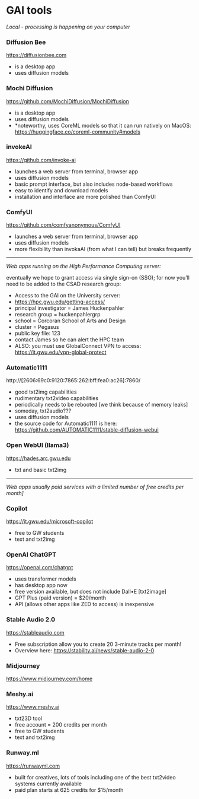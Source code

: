 # GAI tools
*Local - processing is happening on your computer*

### Diffusion Bee
https://diffusionbee.com
- is a desktop app
- uses diffusion models

### Mochi Diffusion
https://github.com/MochiDiffusion/MochiDiffusion
- is a desktop app
- uses diffusion models
- *noteworthy, uses CoreML models so that it can run natively on MacOS: https://huggingface.co/coreml-community#models

### invokeAI
https://github.com/invoke-ai
- launches a web server from terminal, browser app
- uses diffusion models
- basic prompt interface, but also includes node-based workflows
- easy to identify and download models
- installation and interface are more polished than ComfyUI

### ComfyUI
https://github.com/comfyanonymous/ComfyUI
- launches a web server from terminal, browser app
- uses diffusion models
- more flexibility than invokaAI (from what I can tell) but breaks frequently

---
*Web apps running on the High Performance Computing server:*

eventually we hope to grant access via single sign-on (SSO); for now you’ll need to be added to the CSAD research group:
- Access to the GAI on the University server:
- https://hpc.gwu.edu/getting-access/
- principal investigator = James Huckenpahler
- research group = huckenpahlergrp
- school = Corcoran School of Arts and Design
- cluster = Pegasus
- public key file: 123
- contact James so he can alert the HPC team
- ALSO: you must use GlobalConnect VPN to access: https://it.gwu.edu/vpn-global-protect

### Automatic1111
http://[2606:69c0:9120:7865:262:bff:fea0:ac26]:7860/
- good txt2img capabilities
- rudimentary txt2video capabilities
- periodically needs to be rebooted [we think because of memory leaks]
- someday, txt2audio???
- uses diffusion models
- the source code for Automatic1111 is here: https://github.com/AUTOMATIC1111/stable-diffusion-webui

### Open WebUI (llama3)
https://hades.arc.gwu.edu
- txt and basic txt2img

---
*Web apps usually paid services with a limited number of free credits per month]*

### Copilot
https://it.gwu.edu/microsoft-copilot
- free to GW students
- text and txt2img

### OpenAI ChatGPT
https://openai.com/chatgpt
- uses transformer models
- has desktop app now
- free version available, but does not include Dall•E [txt2image]
- GPT Plus (paid version) = $20/month
- API (allows other apps like ZED to access) is inexpensive

### Stable Audio 2.0
https://stableaudio.com
- Free subscription allow you to create 20 3-minute tracks per month!
- Overview here: https://stability.ai/news/stable-audio-2-0

### Midjourney
https://www.midjourney.com/home

### Meshy.ai
https://www.meshy.ai
- txt23D tool
- free account = 200 credits per month
- free to GW students
- text and txt2img

### Runway.ml
https://runwayml.com
- built for creatives, lots of tools including one of the best txt2video systems currently available
- paid plan starts at 625 credits for $15/month
